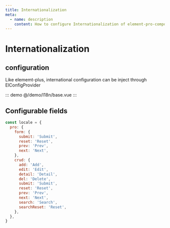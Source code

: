 ```yaml
---
title: Internationalization
meta:
  - name: description
    content: How to configure Internationalization of element-pro-components
---
```


# Internationalization

## configuration

Like elememt-plus, international configuration can be inject through ElConfigProvider

::: demo
@/demo/I18n/base.vue
:::

## Configurable fields

```js
const locale = {
  pro: {
    form: {
      submit: 'Submit',
      reset: 'Reset',
      prev: 'Prev',
      next: 'Next',
    },
    crud: {
      add: 'Add',
      edit: 'Edit',
      detail: 'Detail',
      del: 'Delete',
      submit: 'Submit',
      reset: 'Reset',
      prev: 'Prev',
      next: 'Next',
      search: 'Search',
      searchReset: 'Reset',
    },
  },
}
```
